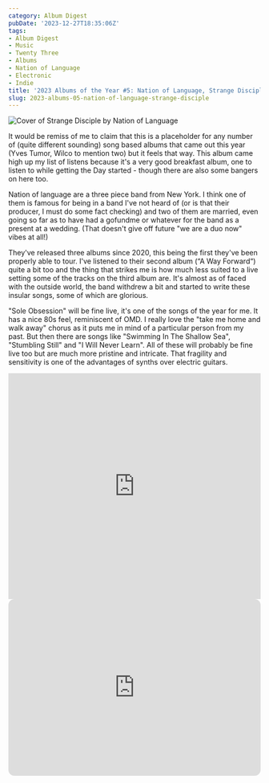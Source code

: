 ```yaml
---
category: Album Digest
pubDate: '2023-12-27T18:35:06Z'
tags:
- Album Digest
- Music
- Twenty Three
- Albums
- Nation of Language
- Electronic
- Indie
title: '2023 Albums of the Year #5: Nation of Language, Strange Disciple'
slug: 2023-albums-05-nation-of-language-strange-disciple
---
```

![Cover of Strange Disciple by Nation of Language](../../assets/images/albums-2023/nation-of-language-strange-disciple.jpeg)

It would be remiss of me to claim that this is a placeholder for any number of (quite different sounding) song based albums that came out this year (Yves Tumor, Wilco to mention two) but it feels that way. This album came high up my list of listens because it's a very good breakfast album, one to listen to while getting the Day started - though there are also some bangers on here too. 

Nation of language are a three piece band from New York. I think one of them is famous for being in a band I've not heard of (or is that their producer, I must do some fact checking) and two of them are married, even going so far as to have had a gofundme or whatever for the band as a present at a wedding. (That doesn't give off future "we are a duo now" vibes at all!)

They've released three albums since 2020, this being the first they've been properly able to tour. I've listened to their second album (“A Way Forward“) quite a bit too and the thing that strikes me is how much less suited to a live setting some of the tracks on the third album are. It's almost as of faced with the outside world, the band withdrew a bit and started to write these insular songs, some of which are glorious. 

"Sole Obsession" will be fine live, it's one of the songs of the year for me. It has a nice 80s feel, reminiscent of OMD. I really love the "take me home and walk away" chorus as it puts me in mind of a particular person from my past. But then there are songs like "Swimming In The Shallow Sea", "Stumbling Still" and "I Will Never Learn". All of these will probably be fine live too but are much more pristine and intricate. That fragility and sensitivity is one of the advantages of synths over electric guitars. 

<iframe allow="autoplay *; encrypted-media *;" frameborder="0" height="450" style="width:100%;max-width:660px;overflow:hidden;background:transparent;" sandbox="allow-forms allow-popups allow-same-origin allow-scripts allow-storage-access-by-user-activation allow-top-navigation-by-user-activation" src="https://embed.music.apple.com/gb/album/strange-disciple/1680897071"></iframe>

<iframe style="border-radius:12px" src="https://open.spotify.com/embed/album/1VDxaxECCJJh4of5htFnmK?utm_source=generator" width="100%" height="352" frameBorder="0" allowfullscreen="" allow="autoplay; clipboard-write; encrypted-media; fullscreen; picture-in-picture" loading="lazy"></iframe>